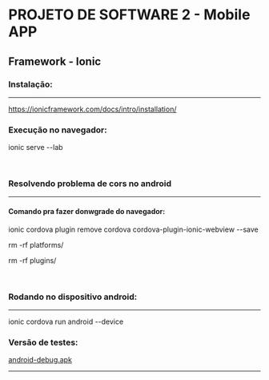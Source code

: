 <h1>PROJETO DE SOFTWARE 2 - Mobile APP</h1>
<h2>Framework - Ionic</h2>
<h3>Instalação:</h3><hr/>
<p><a href="https://ionicframework.com/docs/intro/installation/">https://ionicframework.com/docs/intro/installation/</a></p>
<h3>Execução no navegador:</h3><p>ionic serve --lab</p><br />
<h3>Resolvendo problema de cors no android</h3><hr/>
<h4>Comando pra fazer donwgrade do navegador:</h4>
<p>ionic cordova plugin remove cordova cordova-plugin-ionic-webview --save</p>
<p>rm -rf platforms/</p>
<p>rm -rf plugins/</p>
<br/>
<h3>Rodando no dispositivo android:</h3>
<hr/>
<p>ionic cordova run android --device</p>
<h3>Versão de testes:</h3>
<a href="platforms\android\build\outputs\apk\android-debug.apk">android-debug.apk</a>
<hr>

